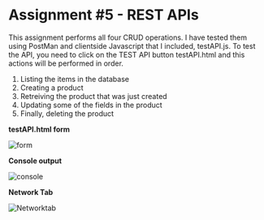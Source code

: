 # Assignment #5 - REST APIs

This assignment performs all four CRUD operations. I have tested them using PostMan and clientside Javascript that I included, testAPI.js. To test the API, you need to click on the TEST API button testAPI.html and this actions will be performed in order.

1) Listing the items in the database
2) Creating a product
3) Retreiving the product that was just created
4) Updating some of the fields in the product
5) Finally, deleting the product

**testAPI.html form**

![form](https://github.com/HarvardDCENode/assignment-5-tmussa1/blob/master/clothing-store/views/READMEImages/form.PNG)

**Console output**

![console](https://github.com/HarvardDCENode/assignment-5-tmussa1/blob/master/clothing-store/views/READMEImages/console.PNG)

**Network Tab**

![Networktab](https://github.com/HarvardDCENode/assignment-5-tmussa1/blob/master/clothing-store/views/READMEImages/network.PNG)






